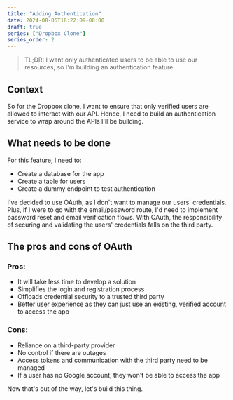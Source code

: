 ```yaml
---
title: "Adding Authentication"
date: 2024-08-05T18:22:09+08:00
draft: true
series: ["Dropbox Clone"]
series_order: 2
---
```


> TL;DR: I want only authenticated users to be able to use our resources, so I'm building an authentication feature

## Context

So for the Dropbox clone, I want to ensure that only verified users are allowed to interact with our API. Hence, I need to build an authentication service to wrap around the APIs I'll be building.

## What needs to be done

For this feature, I need to:

- Create a database for the app
- Create a table for users
- Create a dummy endpoint to test authentication

I've decided to use OAuth, as I don't want to manage our users' credentials. Plus, if I were to go with the email/password route, I'd need to implement password reset and email verification flows. With OAuth, the responsibility of securing and validating the users' credentials falls on the third party.

## The pros and cons of OAuth

### Pros:

- It will take less time to develop a solution
- Simplifies the login and registration process
- Offloads credential security to a trusted third party
- Better user experience as they can just use an existing, verified account to access the app

### Cons:

- Reliance on a third-party provider
- No control if there are outages
- Access tokens and communication with the third party need to be managed
- If a user has no Google account, they won't be able to access the app

Now that's out of the way, let's build this thing.
